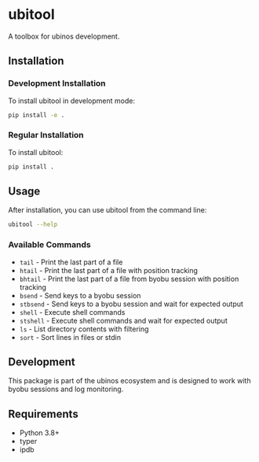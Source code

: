 # ubitool

A toolbox for ubinos development.

## Installation

### Development Installation

To install ubitool in development mode:

```bash
pip install -e .
```

### Regular Installation

To install ubitool:

```bash
pip install .
```

## Usage

After installation, you can use ubitool from the command line:

```bash
ubitool --help
```

### Available Commands

- `tail` - Print the last part of a file
- `htail` - Print the last part of a file with position tracking
- `bhtail` - Print the last part of a file from byobu session with position tracking
- `bsend` - Send keys to a byobu session
- `stbsend` - Send keys to a byobu session and wait for expected output
- `shell` - Execute shell commands
- `stshell` - Execute shell commands and wait for expected output
- `ls` - List directory contents with filtering
- `sort` - Sort lines in files or stdin

## Development

This package is part of the ubinos ecosystem and is designed to work with byobu sessions and log monitoring.

## Requirements

- Python 3.8+
- typer
- ipdb